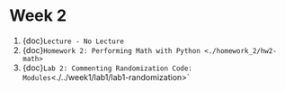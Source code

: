 # Week 2

1. {doc}`Lecture - No Lecture`
2. {doc}`Homework 2: Performing Math with Python <./homework_2/hw2-math>`
3. {doc}`Lab 2: Commenting Randomization Code: Modules`<./../week1/lab1/lab1-randomization>`
